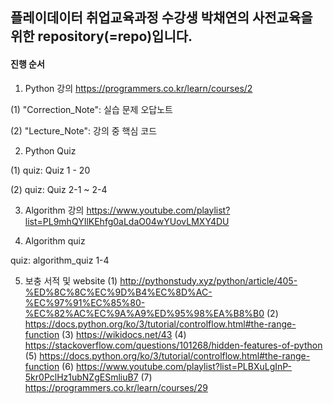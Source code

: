 ## 플레이데이터 취업교육과정 수강생 박채연의 사전교육을 위한 repository(=repo)입니다.
#### 진행 순서
1. Python 강의 
https://programmers.co.kr/learn/courses/2

 (1) "Correction_Note": 실습 문제 오답노트
 
 (2) "Lecture_Note": 강의 중 핵심 코드
 
 
2.  Python Quiz

  (1) quiz: Quiz 1 - 20
  
  (2) quiz: Quiz 2-1 ~ 2-4
  
3. Algorithm 강의
https://www.youtube.com/playlist?list=PL9mhQYIlKEhfg0aLdaO04wYUovLMXY4DU


4. Algorithm quiz

quiz: algorithm_quiz 1-4

5. 보충 서적 및 website
(1) http://pythonstudy.xyz/python/article/405-%ED%8C%8C%EC%9D%B4%EC%8D%AC-%EC%97%91%EC%85%80-%EC%82%AC%EC%9A%A9%ED%95%98%EA%B8%B0
(2) https://docs.python.org/ko/3/tutorial/controlflow.html#the-range-function
(3) https://wikidocs.net/43
(4) https://stackoverflow.com/questions/101268/hidden-features-of-python
(5) https://docs.python.org/ko/3/tutorial/controlflow.html#the-range-function
(6) https://www.youtube.com/playlist?list=PLBXuLgInP-5kr0PclHz1ubNZgESmliuB7
(7) https://programmers.co.kr/learn/courses/29
